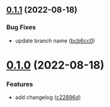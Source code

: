 ## [0.1.1](https://github.com/janek-secondary/greetings-ci/compare/v0.1.0...v0.1.1) (2022-08-18)


### Bug Fixes

* update branch name ([bcb6cc0](https://github.com/janek-secondary/greetings-ci/commit/bcb6cc002504a0c9d70ca0039c6c8e7a3e97e16f))



# [0.1.0](https://github.com/janek-secondary/greetings-ci/compare/c22896d587dd169e0d2a1c1d2c389d9db6d9aad7...v0.1.0) (2022-08-18)


### Features

* add changelog ([c22896d](https://github.com/janek-secondary/greetings-ci/commit/c22896d587dd169e0d2a1c1d2c389d9db6d9aad7))



